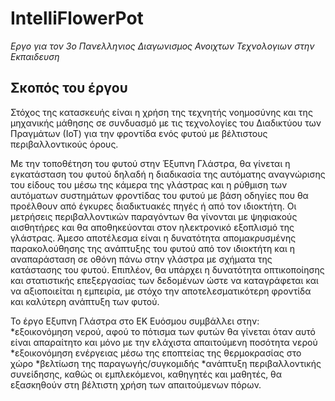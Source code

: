 # IntelliFlowerPot

*Εργο για τον 3ο Πανελληνιος Διαγωνισμος Ανοιχτων Τεχνολογιων στην Εκπαιδευση*  

## Σκοπός του έργου  
Στόχος της κατασκευής είναι η χρήση της τεχνητής νοημοσύνης και της μηχανικής μάθησης σε συνδυασμό με τις τεχνολογίες του Διαδικτύου των Πραγμάτων (ΙοΤ) για την φροντίδα ενός φυτού με βέλτιστους περιβαλλοντικούς όρους.<br>

Με την τοποθέτηση του φυτού στην Έξυπνη Γλάστρα, θα γίνεται η εγκατάσταση του φυτού δηλαδή η διαδικασία της αυτόματης αναγνώρισης του είδους του μέσω της κάμερα της γλάστρας και η ρύθμιση των αυτόματων συστημάτων φροντίδας του φυτού με βάση οδηγίες που θα προέλθουν από έγκυρες διαδικτυακές πηγές ή από τον ιδιοκτήτη. Οι μετρήσεις περιβαλλοντικών παραγόντων θα γίνονται με ψηφιακούς αισθητήρες και θα αποθηκεύονται στον ηλεκτρονικό εξοπλισμό της γλάστρας. Άμεσο αποτέλεσμα είναι η δυνατότητα απομακρυσμένης παρακολούθησης της ανάπτυξης του φυτού από τον ιδιοκτήτη και η αναπαράσταση σε οθόνη πάνω στην γλάστρα με σχήματα της κατάστασης του φυτού. Επιπλέον, θα υπάρχει η δυνατότητα οπτικοποίησης και στατιστικής επεξεργασίας των δεδομένων ώστε να καταγράφεται και να αξιοποιείται η εμπειρία, με στόχο την αποτελεσματικότερη φροντίδα και καλύτερη ανάπτυξη των φυτού.<br>

Το έργο Εξυπνη Γλάστρα στο ΕΚ Ευόσμου συμβάλλει στην:<br>
*εξοικονόμηση νερού, αφού το πότισμα των φυτών θα γίνεται όταν αυτό είναι απαραίτητο και μόνο με την ελάχιστα απαιτούμενη ποσότητα νερού
*εξοικονόμηση ενέργειας μέσω της εποπτείας της θερμοκρασίας στο χώρο
*βελτίωση της παραγωγής/συγκομιδής
*ανάπτυξη περιβαλλοντικής συνείδησης, καθώς οι εμπλεκόμενοι, καθηγητές και μαθητές, θα εξασκηθούν στη βέλτιστη χρήση των απαιτούμενων πόρων.
